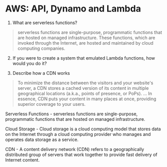 # AWS: API, Dynamo and Lambda

1. What are serverless functions?
> serverless functions are single-purpose, programmatic functions that are hosted on managed infrastructure. These functions, which are invoked through the Internet, are hosted and maintained by cloud computing companies.

2. If you were to create a system that emulated Lambda functions, how would you do it?
> 

3. Describe how a CDN works
> To minimize the distance between the visitors and your website's server, a CDN stores a cached version of its content in multiple geographical locations (a.k.a., points of presence, or PoPs). ... In essence, CDN puts your content in many places at once, providing superior coverage to your users.

Serverless Functions - serverless functions are single-purpose, programmatic functions that are hosted on managed infrastructure.

Cloud Storage - Cloud storage is a cloud computing model that stores data on the Internet through a cloud computing provider who manages and operates data storage as a service.

CDN - A content delivery network (CDN) refers to a geographically distributed group of servers that work together to provide fast delivery of Internet content.